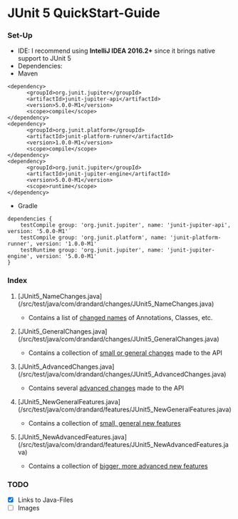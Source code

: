 # JUnit 5 QuickStart-Guide

### Set-Up
- IDE: I recommend using <b>IntelliJ IDEA 2016.2+</b> since it brings native support to JUnit 5
- Dependencies:
- Maven
```
<dependency>
      <groupId>org.junit.jupiter</groupId>
      <artifactId>junit-jupiter-api</artifactId>
      <version>5.0.0-M1</version>
      <scope>compile</scope>
</dependency>
<dependency>
      <groupId>org.junit.platform</groupId>
      <artifactId>junit-platform-runner</artifactId>
      <version>1.0.0-M1</version>
      <scope>compile</scope>
</dependency>
<dependency>
      <groupId>org.junit.jupiter</groupId>
      <artifactId>junit-jupiter-engine</artifactId>
      <version>5.0.0-M1</version>
      <scope>runtime</scope>
</dependency>
```
- Gradle
```    
dependencies {
    testCompile group: 'org.junit.jupiter', name: 'junit-jupiter-api', version: '5.0.0-M1'´
    testCompile group: 'org.junit.platform', name: 'junit-platform-runner', version: '1.0.0-M1'
    testRuntime group: 'org.junit.jupiter', name: 'junit-jupiter-engine', version: '5.0.0-M1'
}
```

### Index
1. [JUnit5_NameChanges.java] (/src/test/java/com/drandard/changes/JUnit5_NameChanges.java)<br>
    - Contains a list of <u>changed names</u> of Annotations, Classes, etc.

2. [JUnit5_GeneralChanges.java] (/src/test/java/com/drandard/changes/JUnit5_GeneralChanges.java)
    - Contains a collection of <u>small or general changes</u> made to the API
    
3. [JUnit5_AdvancedChanges.java] (/src/test/java/com/drandard/changes/JUnit5_AdvancedChanges.java)
    - Contains several <u>advanced changes</u> made to the API
    
4. [JUnit5_NewGeneralFeatures.java] (/src/test/java/com/drandard/features/JUnit5_NewGeneralFeatures.java)
    - Contains a collection of <u>small, general new features</u>
    
4. [JUnit5_NewAdvancedFeatures.java] (/src/test/java/com/drandard/features/JUnit5_NewAdvancedFeatures.java)
    - Contains a collection of <u>bigger, more advanced new features</u>

### TODO
- [x] Links to Java-Files
- [ ] Images

